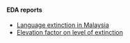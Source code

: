 #### EDA reports

* [Language extinction in Malaysia](https://xhoong.github.io/ResearchReport/Lang-MY.nb.html)
* [Elevation factor on level of extinction](https://xhoong.github.io/ResearchReport/ElevationFactor.nb.html)
